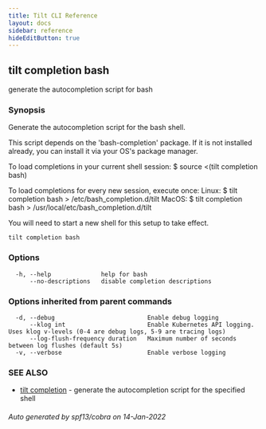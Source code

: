 ```yaml
---
title: Tilt CLI Reference
layout: docs
sidebar: reference
hideEditButton: true
---
```

## tilt completion bash

generate the autocompletion script for bash

### Synopsis


Generate the autocompletion script for the bash shell.

This script depends on the 'bash-completion' package.
If it is not installed already, you can install it via your OS's package manager.

To load completions in your current shell session:
$ source <(tilt completion bash)

To load completions for every new session, execute once:
Linux:
  $ tilt completion bash > /etc/bash_completion.d/tilt
MacOS:
  $ tilt completion bash > /usr/local/etc/bash_completion.d/tilt

You will need to start a new shell for this setup to take effect.
  

```
tilt completion bash
```

### Options

```
  -h, --help              help for bash
      --no-descriptions   disable completion descriptions
```

### Options inherited from parent commands

```
  -d, --debug                          Enable debug logging
      --klog int                       Enable Kubernetes API logging. Uses klog v-levels (0-4 are debug logs, 5-9 are tracing logs)
      --log-flush-frequency duration   Maximum number of seconds between log flushes (default 5s)
  -v, --verbose                        Enable verbose logging
```

### SEE ALSO

* [tilt completion](tilt_completion.html)	 - generate the autocompletion script for the specified shell

###### Auto generated by spf13/cobra on 14-Jan-2022
